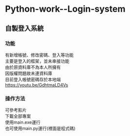 # Python-work--Login-system
## 自製登入系統
### 功能
有新增帳號、修改密碼、登入等功能<br>
主要是登入的框架，並未串接功能<br>
由於原資料庫不為本人所擁有<br>
因版權問題故未連資料庫<br>
目前登入帳號密碼存於本地端<br>
https://youtu.be/GdhtmaLD4Vs
### 操作方法
可參考影片<br>
下載全部專案<br>
使用main.exe運行<br>
也可使用main.py運行(裡面是程式碼)<br>
